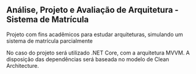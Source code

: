 ## Análise, Projeto e Avaliação de Arquitetura - Sistema de Matrícula

Projeto com fins acadêmicos para estudar arquiteturas, simulando um sistema de matrícula parcialmente

No caso do projeto será utilizado .NET Core, com a arquitetura MVVM. A disposição das dependências será baseada no modelo de Clean Architecture.